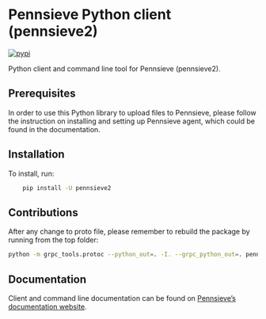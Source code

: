 Pennsieve Python client (pennsieve2)
================
[![pypi](https://img.shields.io/pypi/pyversions/pennsieve2.svg)](https://pypi.org/project/pennsieve2/)

Python client and command line tool for Pennsieve (pennsieve2).


Prerequisites
-------------
In order to use this Python library to upload files to Pennsieve, please follow the instruction on installing and setting up Pennsieve agent, which could be found in the documentation.


Installation
------------

To install, run:

```bash
    pip install -U pennsieve2
```

Contributions
------------

After any change to proto file, please remember to rebuild the package by running from the top folder:

```bash
python -m grpc_tools.protoc --python_out=. -I. --grpc_python_out=. pennsieve2/protos/agent.proto
```


Documentation
-------------

Client and command line documentation can be found on [Pennsieve’s documentation website](https://docs.pennsieve.io/docs/the-pennsieve-agent).
